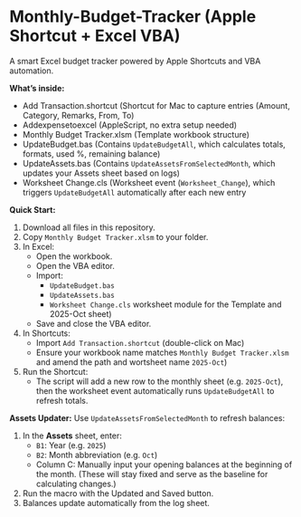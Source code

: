 # Monthly-Budget-Tracker (Apple Shortcut + Excel VBA)
A smart Excel budget tracker powered by Apple Shortcuts and VBA automation.

**What’s inside:**
- Add Transaction.shortcut (Shortcut for Mac to capture entries (Amount, Category, Remarks, From, To)
- Addexpensetoexcel (AppleScript, no extra setup needed)
- Monthly Budget Tracker.xlsm (Template workbook structure)
- UpdateBudget.bas (Contains `UpdateBudgetAll`, which calculates totals, formats, used %, remaining balance)
- UpdateAssets.bas (Contains `UpdateAssetsFromSelectedMonth`, which updates your Assets sheet based on logs)
- Worksheet Change.cls (Worksheet event (`Worksheet_Change`), which triggers `UpdateBudgetAll` automatically after each new entry

**Quick Start:**
1. Download all files in this repository.
2. Copy `Monthly Budget Tracker.xlsm` to your folder.
3. In Excel:
   - Open the workbook.
   - Open the VBA editor.
   - Import:
     - `UpdateBudget.bas`
     - `UpdateAssets.bas`
     - `Worksheet Change.cls` worksheet module for the Template and 2025-Oct                                   sheet)
   - Save and close the VBA editor.
4. In Shortcuts:
   - Import `Add Transaction.shortcut` (double-click on Mac)
   - Ensure your workbook name matches `Monthly Budget Tracker.xlsm` and amend        the path and wortsheet name `2025-Oct`)
6. Run the Shortcut:
   - The script will add a new row to the monthly sheet (e.g. `2025-Oct`),  
     then the worksheet event automatically runs `UpdateBudgetAll` to refresh totals.

**Assets Updater:**
Use `UpdateAssetsFromSelectedMonth` to refresh balances:
1. In the **Assets** sheet, enter:
   - `B1`: Year (e.g. `2025`)
   - `B2`: Month abbreviation (e.g. `Oct`)
   - Column C: Manually input your opening balances at the beginning of               the month.
     (These will stay fixed and serve as the baseline for calculating changes.)
2. Run the macro with the Updated and Saved button.
3. Balances update automatically from the log sheet.
